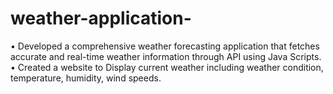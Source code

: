 # weather-application-

• Developed a comprehensive weather forecasting application that fetches accurate and real-time weather information
through API using Java Scripts.
• Created a website to Display current weather including weather condition, temperature, humidity, wind speeds.
